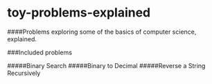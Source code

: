 # toy-problems-explained
####Problems exploring some of the basics of computer science, explained.

###Included problems

#####Binary Search
#####Binary to Decimal
#####Reverse a String Recursively
